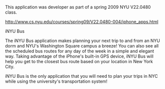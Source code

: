 This application was developer as part of a spring 2009 NYU V22.0480 class.

http://www.cs.nyu.edu/courses/spring09/V22.0480-004/iphone_apps.html

iNYU Bus

The iNYU Bus application makes planning your next trip to and from an NYU dorm and NYU's Washington Square campus a breeze! You can also see all the scheduled bus routes for any day of the week in a simple and elegant way. Taking advantage of the iPhone's built-in GPS device, iNYU Bus will help you get to the closest bus route based on your location in New York City.

iNYU Bus is the only application that you will need to plan your trips in NYC while using the university's transportation system!